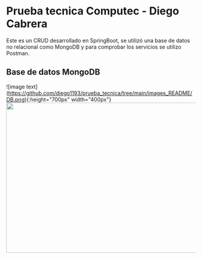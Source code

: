 # Prueba tecnica Computec - Diego Cabrera

Este es un CRUD desarrollado en SpringBoot, se utilizó una base de datos no relacional como MongoDB y para comprobar los servicios se utilizo Postman.

## Base de datos MongoDB

![image text] (https://github.com/diego1193/prueba_tecnica/tree/main/images_README/DB.png){:height="700px" width="400px"}
<img src="https://github.com/diego1193/prueba_tecnica/tree/main/images_README/DB.png" width="790" height="400">
